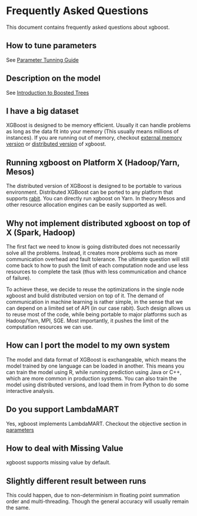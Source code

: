 Frequently Asked Questions
========================
This document contains frequently asked questions about xgboost.

How to tune parameters
----------------------
See [Parameter Tunning Guide](how_to/param_tuning.md)

Description on the model
------------------------
See [Introduction to Boosted Trees](model.md)


I have a big dataset
--------------------
XGBoost is designed to be memory efficient. Usually it can handle problems as long as the data fit into your memory
(This usually means millions of instances).
If you are running out of memory, checkout [external memory version](how_to/external_memory.md) or
[distributed version](https://github.com/dmlc/wormhole/tree/master/learn/xgboost) of xgboost.


Running xgboost on Platform X (Hadoop/Yarn, Mesos)
--------------------------------------------------
The distributed version of XGBoost is designed to be portable to various environment.
Distributed XGBoost can be ported to any platform that supports [rabit](https://github.com/dmlc/rabit).
You can directly run xgboost on Yarn. In theory Mesos and other resource allocation engines can be easily supported as well.


Why not implement distributed xgboost on top of X (Spark, Hadoop)
-----------------------------------------------------------------
The first fact we need to know is going distributed does not necessarily solve all the problems.
Instead, it creates more problems such as more communication overhead and fault tolerance.
The ultimate question will still come back to how to push the limit of each computation node
and use less resources to complete the task (thus with less communication and chance of failure).

To achieve these, we decide to reuse the optimizations in the single node xgboost and build distributed version on top of it.
The demand of communication in machine learning is rather simple, in the sense that we can depend on a limited set of API (in our case rabit).
Such design allows us to reuse most of the code, while being portable to major platforms such as Hadoop/Yarn, MPI, SGE.
Most importantly, it pushes the limit of the computation resources we can use.


How can I port the model to my own system
-----------------------------------------
The model and data format of XGBoost is exchangeable,
which means the model trained by one language can be loaded in another.
This means you can train the model using R, while running prediction using
Java or C++, which are more common in production systems.
You can also train the model using distributed versions,
and load them in from Python to do some interactive analysis.


Do you support LambdaMART
-------------------------
Yes, xgboost implements LambdaMART. Checkout the objective section in [parameters](parameter.md)


How to deal with Missing Value
------------------------------
xgboost supports missing value by default.


Slightly different result between runs
--------------------------------------
This could happen, due to non-determinism in floating point summation order and multi-threading.
Though the general accuracy will usually remain the same.
